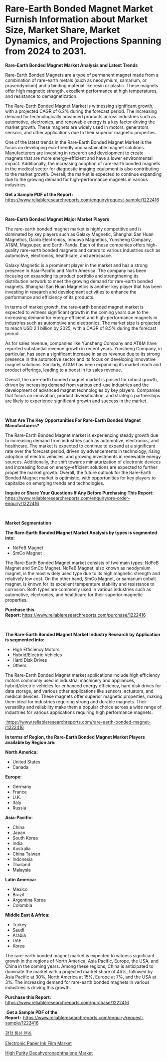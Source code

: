 <p><h1>Rare-Earth Bonded Magnet Market Furnish Information about Market Size, Market Share, Market Dynamics, and Projections Spanning from 2024 to 2031.</h1></p><p><strong>Rare-Earth Bonded Magnet Market Analysis and Latest Trends</strong></p>
<p><p>Rare-Earth Bonded Magnets are a type of permanent magnet made from a combination of rare-earth metals (such as neodymium, samarium, or praseodymium) and a binding material like resin or plastic. These magnets offer high magnetic strength, excellent performance at high temperatures, and resistance to demagnetization.</p><p>The Rare-Earth Bonded Magnet Market is witnessing significant growth, with a projected CAGR of 6.2% during the forecast period. The increasing demand for technologically advanced products across industries such as automotive, electronics, and renewable energy is a key factor driving the market growth. These magnets are widely used in motors, generators, sensors, and other applications due to their superior magnetic properties.</p><p>One of the latest trends in the Rare-Earth Bonded Magnet Market is the focus on developing eco-friendly and sustainable magnet solutions. Manufacturers are investing in research and development to create magnets that are more energy-efficient and have a lower environmental impact. Additionally, the increasing adoption of rare-earth bonded magnets in the medical sector for diagnostic imaging equipment is also contributing to the market growth. Overall, the market is expected to continue expanding due to the growing demand for high-performance magnets in various industries.</p></p>
<p><strong>Get a Sample PDF of the Report:&nbsp;</strong> <a href="https://www.reliableresearchreports.com/enquiry/request-sample/1222416">https://www.reliableresearchreports.com/enquiry/request-sample/1222416</a></p>
<p>&nbsp;</p>
<p><strong>Rare-Earth Bonded Magnet Major Market Players</strong></p>
<p><p>The rare-earth bonded magnet market is highly competitive and is dominated by key players such as Galaxy Magnetic, Shanghai San Huan Magnetics, Daido Electronics, Innuovo Magnetics, Yunsheng Company, AT&M, Magsuper, and Earth-Panda. Each of these companies offers high-quality rare-earth bonded magnets and caters to various industries such as automotive, electronics, healthcare, and aerospace.</p><p>Galaxy Magnetic is a prominent player in the market and has a strong presence in Asia-Pacific and North America. The company has been focusing on expanding its product portfolio and strengthening its distribution network to meet the growing demand for rare-earth bonded magnets. Shanghai San Huan Magnetics is another key player that has been investing in research and development activities to enhance the performance and efficiency of its products.</p><p>In terms of market growth, the rare-earth bonded magnet market is expected to witness significant growth in the coming years due to the increasing demand for energy-efficient and high-performance magnets in industries such as automotive and electronics. The market size is projected to reach USD 2.1 billion by 2025, with a CAGR of 8.5% during the forecast period.</p><p>As for sales revenue, companies like Yunsheng Company and AT&M have reported substantial revenue growth in recent years. Yunsheng Company, in particular, has seen a significant increase in sales revenue due to its strong presence in the automotive sector and its focus on developing innovative magnet solutions. Similarly, AT&M has been expanding its market reach and product offerings, leading to a boost in its sales revenue.</p><p>Overall, the rare-earth bonded magnet market is poised for robust growth, driven by increasing demand from various end-use industries and the development of advanced magnet technologies by key players. Companies that focus on innovation, product diversification, and strategic partnerships are likely to experience significant growth and success in the market.</p></p>
<p>&nbsp;</p>
<p><strong>What Are The Key Opportunities For Rare-Earth Bonded Magnet Manufacturers?</strong></p>
<p><p>The Rare-Earth Bonded Magnet market is experiencing steady growth due to increasing demand from industries such as automotive, electronics, and healthcare. The market is expected to continue to expand at a significant rate over the forecast period, driven by advancements in technology, rising adoption of electric vehicles, and growing investments in renewable energy sources. Additionally, the shift towards miniaturization of electronic devices and increasing focus on energy-efficient solutions are expected to further propel the market growth. Overall, the future outlook for the Rare-Earth Bonded Magnet market is optimistic, with opportunities for key players to capitalize on emerging trends and technologies.</p></p>
<p><strong>Inquire or Share Your Questions If Any Before Purchasing This Report:</strong> <a href="https://www.reliableresearchreports.com/enquiry/pre-order-enquiry/1222416">https://www.reliableresearchreports.com/enquiry/pre-order-enquiry/1222416</a></p>
<p>&nbsp;</p>
<p><strong>Market Segmentation</strong></p>
<p><strong>The Rare-Earth Bonded Magnet Market Analysis by types is segmented into:</strong></p>
<p><ul><li>NdFeB Magnet</li><li>SmCo Magnet</li></ul></p>
<p><p>The Rare-Earth Bonded Magnet market consists of two main types: NdFeB Magnet and SmCo Magnet. NdFeB Magnet, also known as neodymium magnet, is the most widely used type due to its high magnetic strength and relatively low cost. On the other hand, SmCo Magnet, or samarium cobalt magnet, is known for its excellent temperature stability and resistance to corrosion. Both types are commonly used in various industries such as automotive, electronics, and healthcare for their superior magnetic properties.</p></p>
<p><strong>Purchase this Report:&nbsp;</strong><a href="https://www.reliableresearchreports.com/purchase/1222416">https://www.reliableresearchreports.com/purchase/1222416</a></p>
<p>&nbsp;</p>
<p><strong>The Rare-Earth Bonded Magnet Market Industry Research by Application is segmented into:</strong></p>
<p><ul><li>High Efficiency Motors</li><li>Hybrid/Electric Vehicles</li><li>Hard Disk Drives</li><li>Others</li></ul></p>
<p><p>The Rare-Earth Bonded Magnet market applications include high efficiency motors commonly used in industrial machinery and appliances, hybrid/electric vehicles for enhanced energy efficiency, hard disk drives for data storage, and various other applications like sensors, actuators, and medical devices. These magnets offer superior magnetic properties, making them ideal for industries requiring strong and durable magnets. Their versatility and reliability make them a popular choice across a wide range of industries for various applications requiring high performance magnets.</p></p>
<p><a href="https://www.reliableresearchreports.com/rare-earth-bonded-magnet-r1222416">&nbsp;https://www.reliableresearchreports.com/rare-earth-bonded-magnet-r1222416</a></p>
<p><strong>In terms of Region, the Rare-Earth Bonded Magnet Market Players available by Region are:</strong></p>
<p>
    <p> <strong> North America: </strong>
        <ul>
            <li>United States</li>
            <li>Canada</li>
        </ul>
        </p> 
    <p> <strong> Europe: </strong>
        <ul>
            <li>Germany</li>
            <li>France</li>
            <li>U.K.</li>
            <li>Italy</li>
            <li>Russia</li>
        </ul>
        </p> 
    <p> <strong> Asia-Pacific: </strong>
        <ul>
            <li>China</li>
            <li>Japan</li>
            <li>South Korea</li>
            <li>India</li>
            <li>Australia</li>
            <li>China Taiwan</li>
            <li>Indonesia</li>
            <li>Thailand</li>
            <li>Malaysia</li>
        </ul>
        </p> 
    <p> <strong> Latin America: </strong>
        <ul>
            <li>Mexico</li>
            <li>Brazil</li>
            <li>Argentina Korea</li>
            <li>Colombia</li>
        </ul>
        </p> 
    <p> <strong> Middle East & Africa: </strong>
        <ul>
            <li>Turkey</li>
            <li>Saudi</li>
            <li>Arabia</li>
            <li>UAE</li>
            <li>Korea</li>
        </ul>
    </p>
    </p>
<p><p>The rare-earth bonded magnet market is expected to witness significant growth in the regions of North America, Asia Pacific, Europe, the USA, and China in the coming years. Among these regions, China is anticipated to dominate the market with a projected market share of 45%, followed by Asia Pacific at 30%, North America at 15%, Europe at 7%, and the USA at 3%. The increasing demand for rare-earth bonded magnets in various industries is driving this growth.</p></p>
<p><strong>Purchase this Report: </strong><a href="https://www.reliableresearchreports.com/purchase/1222416">https://www.reliableresearchreports.com/purchase/1222416</a></p>
<p>&nbsp;<strong>Get a Sample PDF of the Report:&nbsp;&nbsp;</strong><a href="https://www.reliableresearchreports.com/enquiry/request-sample/1222416">https://www.reliableresearchreports.com/enquiry/request-sample/1222416</a></p>
<p><strong></strong></p>
<p><p><a href="https://github.com/oajzkywllm460/Market-Research-Report-List-2/blob/main/4770235146019.md">광학 통신 렌즈</a></p><p><a href="https://github.com/redneck06/Market-Research-Report-List-4/blob/main/electronic-paper-ink-film-market.md">Electronic Paper Ink Film Market</a></p><p><a href="https://github.com/nicoletavirag/Market-Research-Report-List-4/blob/main/high-purity-decahydronaphthalene-market.md">High Purity Decahydronaphthalene Market</a></p></p>